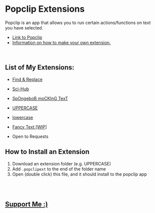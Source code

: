 # Popclip Extensions

Popclip is an app that allows you to run certain actions/functions on text you have selected.
- [Link to Popclip](https://pilotmoon.com/popclip/)
- [Information on how to make your own extension.](https://github.com/pilotmoon/PopClip-Extensions)

<br>

## List of My Extensions:

- [Find & Replace](/Find%20&%20Replace)

- [Sci-Hub](/Sci-Hub)

- [SpOngeboB moCKInG TexT](/SpOngeboB%20moCKInG%20TexT)

- [UPPERCASE](/UPPERCASE)

- [lowercase](/lowercase)

- [Fancy Text [WIP]](/Fancy%20Text)

- Open to Requests

## How to Install an Extension

1. Download an extension folder (e.g. UPPERCASE)
2. Add `.popclipext` to the end of the folder name
3. Open (double click) this file, and it should install to the popclip app

<br>

<br>

## [Support Me :)](https://nogira.github.io/generate/donate.html)

